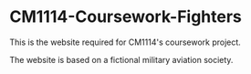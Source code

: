 # CM1114-Coursework-Fighters

This is the website required for CM1114's coursework project.

The website is based on a fictional military aviation society.
